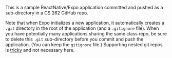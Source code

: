 This is a sample ReactNative/Expo application committed and pushed as a 
sub-directory in a CS 262 GitHub repo. 

Note that when Expo initializes a new application, it automatically creates a 
`.git` directory in the root of the application (and a `.gitignore` file). 
When you have potentially many applications sharing the same class repo, 
be sure to delete this `.git` sub-directory before you commit and push the application. 
(You can keep the `gitignore` file.) Supporting nested git repos is 
[tricky](https://stackoverflow.com/questions/1811730/how-do-i-work-with-a-git-repository-within-another-repository)
and not necessary here.
 